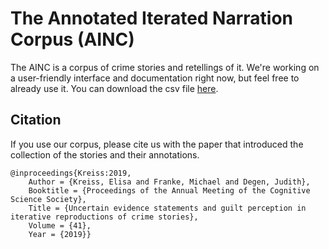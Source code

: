 # The Annotated Iterated Narration Corpus (AINC)

The AINC is a corpus of crime stories and retellings of it. We're working on a user-friendly interface and documentation right now, but feel free to already use it. You can download the csv file [here](https://github.com/elisakreiss/iteratednarration/corpus).

## Citation

If you use our corpus, please cite us with the paper that introduced the collection of the stories and their annotations.

```
@inproceedings{Kreiss:2019,
	Author = {Kreiss, Elisa and Franke, Michael and Degen, Judith},
	Booktitle = {Proceedings of the Annual Meeting of the Cognitive Science Society},
	Title = {Uncertain evidence statements and guilt perception in iterative reproductions of crime stories},
	Volume = {41},
	Year = {2019}}
```